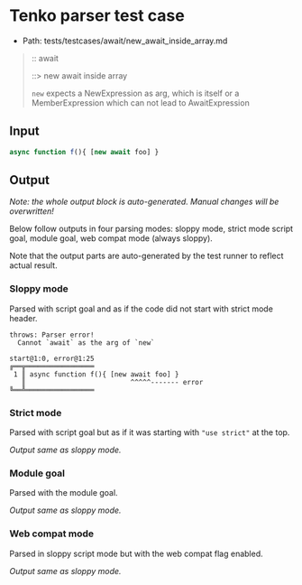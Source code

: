 # Tenko parser test case

- Path: tests/testcases/await/new_await_inside_array.md

> :: await
>
> ::> new await inside array
>
> `new` expects a NewExpression as arg, which is itself or a MemberExpression which can not lead to AwaitExpression

## Input

`````js
async function f(){ [new await foo] }
`````

## Output

_Note: the whole output block is auto-generated. Manual changes will be overwritten!_

Below follow outputs in four parsing modes: sloppy mode, strict mode script goal, module goal, web compat mode (always sloppy).

Note that the output parts are auto-generated by the test runner to reflect actual result.

### Sloppy mode

Parsed with script goal and as if the code did not start with strict mode header.

`````
throws: Parser error!
  Cannot `await` as the arg of `new`

start@1:0, error@1:25
╔══╦═════════════════
 1 ║ async function f(){ [new await foo] }
   ║                          ^^^^^------- error
╚══╩═════════════════

`````

### Strict mode

Parsed with script goal but as if it was starting with `"use strict"` at the top.

_Output same as sloppy mode._

### Module goal

Parsed with the module goal.

_Output same as sloppy mode._

### Web compat mode

Parsed in sloppy script mode but with the web compat flag enabled.

_Output same as sloppy mode._
